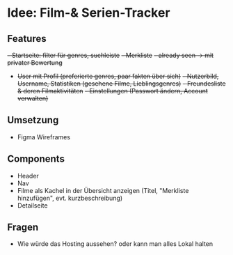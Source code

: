 # Idee: Film-& Serien-Tracker

## Features

~~- Startseite: filter für genres, suchleiste~~
~~- Merkliste~~
~~- already seen -> mit privater Bewertung~~
- ~~User mit Profil (preferierte genres, paar fakten über sich)~~
~~- Nutzerbild, Username, Statistiken (gesehene Filme, Lieblingsgenres)~~
~~- Freundesliste & deren Filmaktivitäten~~
~~- Einstellungen (Passwort ändern, Account verwalten)~~


## Umsetzung

- Figma Wireframes

## Components

- Header
- Nav
- Filme als Kachel in der Übersicht anzeigen (Titel, "Merkliste hinzufügen", evt. kurzbeschreibung)
- Detailseite

## Fragen

- Wie würde das Hosting aussehen? oder kann man alles Lokal halten


